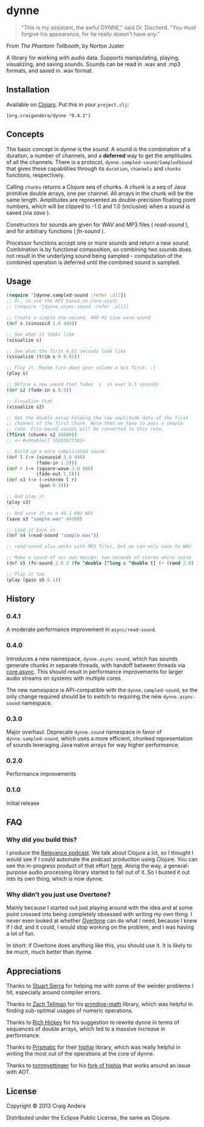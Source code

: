# dynne

> "This is my assistant, the awful DYNNE," said Dr. Dischord.
> "You must forgive his appearance, for he really doesn't have any."

From _The Phantom Tollbooth_, by Norton Juster

A library for working with audio data. Supports manipulating, playing,
visualizing, and saving sounds. Sounds can be read in .wav and .mp3
formats, and saved in .wav format.

## Installation

Available on [Clojars](https://clojars.org/org.craigandera/dynne). Put
this in your `project.clj`:

```
[org.craigandera/dynne "0.4.1"]
```

## Concepts

The basic concept in dynne is the _sound_. A sound is the combination
of a duration, a number of channels, and a **deferred** way to get the
amplitudes of all the channels. There is a protocol,
`dynne.sampled-sound/SampledSound` that gives these capabilities
through its `duration`, `channels` and `chunks` functions,
respectively.

Calling `chunks` returns a Clojure seq of chunks. A _chunk_ is a seq
of Java primitive double arrays, one per channel. All arrays in the
chunk will be the same length. Amplitudes are represented as
double-precision floating point numbers, which will be clipped to -1.0
and 1.0 (inclusive) when a sound is saved (via _save_ ).

Constructors for sounds are given for WAV and MP3 files
( _read-sound_ ), and for arbitrary functions ( _fn-sound_ ).

Processor functions accept one or more sounds and return a new sound.
Combination is by functional composition, so combining two sounds does
not result in the underlying sound being sampled - computation of the
combined operation is deferred until the combined sound is sampled.

## Usage

```clojure
(require '[dynne.sampled-sound :refer :all])
;; Or, to use the API based on core.async
;; (require '[dynne.async-sound :refer :all])

;; Create a simple one-second, 440 Hz sine wave sound
(def s (sinusoid 1.0 440))

;; See what it looks like
(visualize s)

;; See what the first 0.01 seconds look like
(visualize (trim s 0 0.01))

;; Play it. Maybe turn down your volume a bit first. :)
(play s)

;; Define a new sound that fades `s` in over 0.5 seconds
(def s2 (fade-in s 0.5))

;; Visualize that
(visualize s2)

;; Get the double array holding the raw amplitude data of the first
;; channel of the first chunk. Note that we have to pass a smaple
;; rate. File-based sounds will be converted to this rate.
(ffirst (chunks s2 16000))
;; => #<double[] [D@53b7f3b2>

;; Build up a more complicated sound
(def l (-> (sinusoid 3.0 440)
           (fade-in 1.5)))
(def r (-> (square-wave 3.0 880)
           (fade-out 1.5)))
(def s3 (-> (->stereo l r)
            (pan 0.3)))

;; And play it
(play s3)

;; And save it as a 44.1 KHz WAV
(save s3 "sample.wav" 44100)

;; Load it back in
(def s4 (read-sound "sample.wav"))

;; read-sound also works with MP3 files, but we can only save to WAV

;; Make a sound of our own design: two seconds of stereo white noise
(def s5 (fn-sound 2.0 2 (fn ^double [^long c ^double t] (- (rand 2.0) 1.0))))

;; Play it too
(play (gain s5 0.1))
```

## History

### 0.4.1

A moderate performance improvement in `async/read-sound`.

### 0.4.0

Introduces a new namespace, `dynne.async-sound`, which has sounds
generate chunks in separate threads, with handoff between threads via
[core.async](https://github.com/clojure/core.async). This should
result in performance improvements for larger audio streams on systems
with multiple cores.

The new namespace is API-compatible with the `dynne.sampled-sound`, so
the only change required should be to switch to requiring the new
`dynne.async-sound` namespace.

### 0.3.0

Major overhaul. Deprecate `dynne.sound` namespace in favor of
`dynne.sampled-sound`, which uses a more efficient, chunked
representation of sounds leveraging Java native arrays for way higher
performance.

### 0.2.0

Performance improvements

### 0.1.0

Initial release


## FAQ

### Why did you build this?

I produce the
[Relevance podcast](http://thinkrelevance.com/blog/tags/podcast). We
talk about Clojure a lot, so I thought I would see if I could automate
the podcast production using Clojure. You can see the in-progress
product of that effort
[here](https://github.com/candera/podcastifier). Along the way, a
general-purpose audio processing library started to fall out of it. So
I busted it out into its own thing, which is now dynne.

### Why didn't you just use Overtone?

Mainly because I started out just playing around with the idea and at
some point crossed into being completely obsessed with writing my own
thing. I never even looked at whether
[Overtone](http://overtone.github.io/) can do what I need, because I
knew if I did, and it could, I would stop working on the problem, and
I was having a lot of fun.

In short: if Overtone does anything like this, you should use it. It
is likely to be much, much better than dynne.

## Appreciations

Thanks to [Stuart Sierra](https://github.com/stuartsierra) for helping
me with some of the weirder problems I hit, especially around compiler
errors.

Thanks to [Zach Tellman](https://github.com/ztellman) for his
[primitive-math](https://github.com/ztellman/primitive-math) library,
which was helpful in finding sub-optimal usages of numeric operations.

Thanks to [Rich Hickey](http://twitter.com/richhickey) for his
suggestion to rewrite dynne in terms of sequences of double arrays,
which led to a massive increase in performance.

Thanks to [Prismatic](http://getprismatic.com) for their
[hiphip](https://github.com/Prismatic/hiphip) library, which was really
helpful in writing the most out of the operations at the core of
dynne.

Thanks to [tommyettinger](https://github.com/tommyettinger) for his
[fork of hiphip](https://github.com/tommyettinger/hiphip-aot) that
works around an issue with AOT.

## License

Copyright © 2013 Craig Andera

Distributed under the Eclipse Public License, the same as Clojure.
